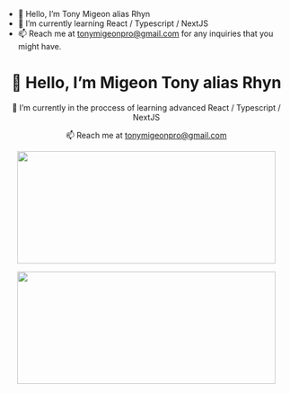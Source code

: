 - 👋 Hello, I’m Tony Migeon alias Rhyn
- 🌱 I’m currently learning React / Typescript / NextJS
- 📫 Reach me at tonymigeonpro@gmail.com for any inquiries that you might have.
<div align="center">
  <h1>👋 Hello, I’m Migeon Tony alias Rhyn</h1>
  <p>🌱 I’m currently in the proccess of learning advanced React / Typescript / NextJS</p>
    <p>📫 Reach me at 
      <a href="mailto:tonymigeonpro@gmail.com">tonymigeonpro@gmail.com</a>
    </p>
      <p>
        <img width="460" height="200" src="https://github-readme-stats.vercel.app/api/top-langs/?username=rhyyn&layout=compact&theme=radical&hide_border=true">
      </p>
      <p>
        <img width="460" height="200" src="http://github-readme-streak-stats.herokuapp.com?user=rhyyn&theme=radical&hide_border=true">
      </p>
</div>
